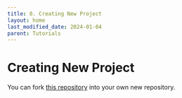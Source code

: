 ```yaml
---
title: 0. Creating New Project
layout: home
last_modified_date: 2024-01-04
parent: Tutorials
---
```


# Creating New Project

You can fork [this repository](https://github.com/hisamafahri/template-jtd) into your own new repository.
